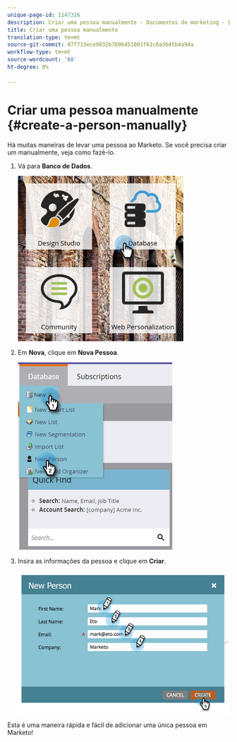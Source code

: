 ```yaml
---
unique-page-id: 1147316
description: Criar uma pessoa manualmente - Documentos do marketing - Documentação do produto
title: Criar uma pessoa manualmente
translation-type: tm+mt
source-git-commit: 07f713ece9832b7696451001f61c6a3b45b4a94a
workflow-type: tm+mt
source-wordcount: '68'
ht-degree: 0%

---
```



# Criar uma pessoa manualmente {#create-a-person-manually}

Há muitas maneiras de levar uma pessoa ao Marketo. Se você precisa criar um manualmente, veja como fazê-lo.

1. Vá para **Banco de Dados**.

   ![](assets/db-1.png)

1. Em **Nova**, clique em **Nova Pessoa**.

   ![](assets/two-2.png)

1. Insira as informações da pessoa e clique em **Criar**.

   ![](assets/three-2.png)

Esta é uma maneira rápida e fácil de adicionar uma única pessoa em Marketo!
